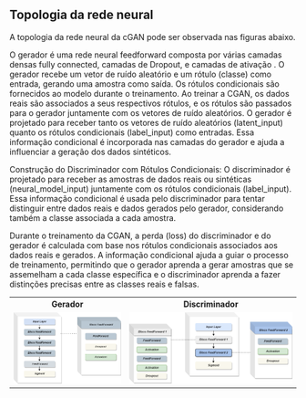 ## Topologia da rede neural

A topologia da rede neural da cGAN pode ser observada nas figuras abaixo.


<table>
    <tbody> 
        <tr>
            <th width="7%">Gerador</th>
            <th width="10%">Discriminador</th>
        </tr>
        <tr>
             <td><img src="https://github.com/LEA-SF23/DroidAugmentor/blob/main/layout/model_generator.png" alt="2018-06-04 4 40 06" style="max-width:100%;"></td>
            <td><img src="https://github.com/LEA-SF23/DroidAugmentor/blob/main/layout/model_discriminator.png" alt="2023-08-07 4 40 06" style="max-width:100%;"></td>
        </tr>


O gerador é uma rede neural feedforward composta por várias camadas densas fully connected, camadas de Dropout, e camadas de ativação . O gerador recebe um vetor de ruído aleatório e um rótulo (classe) como entrada, gerando uma amostra como saída. Os rótulos condicionais são fornecidos ao modelo durante o treinamento. Ao treinar a CGAN, os dados reais são associados a seus respectivos rótulos, e os rótulos são passados para o gerador juntamente com os vetores de ruído aleatórios.
O gerador é projetado para receber tanto os vetores de ruído aleatórios (latent_input) quanto os rótulos condicionais (label_input) como entradas. Essa informação condicional é incorporada nas camadas do gerador e ajuda a influenciar a geração dos dados sintéticos.

Construção do Discriminador com Rótulos Condicionais: O discriminador é projetado para receber as amostras de dados reais ou sintéticas (neural_model_input) juntamente com os rótulos condicionais (label_input). Essa informação condicional é usada pelo discriminador para tentar distinguir entre dados reais e dados gerados pelo gerador, considerando também a classe associada a cada amostra.

Durante o treinamento da CGAN, a perda (loss) do discriminador e do gerador é calculada com base nos rótulos condicionais associados aos dados reais e gerados. A informação condicional ajuda a guiar o processo de treinamento, permitindo que o gerador aprenda a gerar amostras que se assemelham a cada classe específica e o discriminador aprenda a fazer distinções precisas entre as classes reais e falsas.

